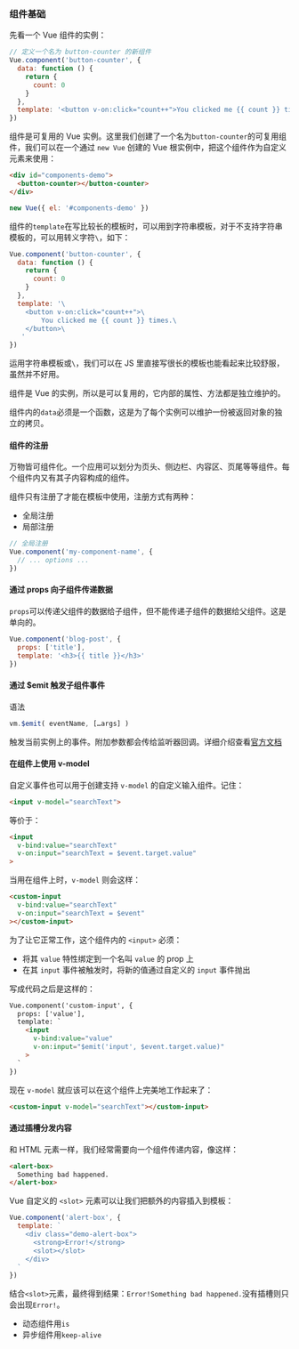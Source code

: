 ### 组件基础

先看一个 Vue 组件的实例：

```js
// 定义一个名为 button-counter 的新组件
Vue.component('button-counter', {
  data: function () {
    return {
      count: 0
    }
  },
  template: '<button v-on:click="count++">You clicked me {{ count }} times.</button>'
})
```

组件是可复用的 Vue 实例。这里我们创建了一个名为`button-counter`的可复用组件，我们可以在一个通过 `new Vue` 创建的 Vue 根实例中，把这个组件作为自定义元素来使用：

```html
<div id="components-demo">
  <button-counter></button-counter>
</div>
```

```js
new Vue({ el: '#components-demo' })
```

组件的`template`在写比较长的模板时，可以用到字符串模板，对于不支持字符串模板的，可以用转义字符`\`，如下：

```js
Vue.component('button-counter', {
  data: function () {
    return {
      count: 0
    }
  },
  template: '\
    <button v-on:click="count++">\
    	You clicked me {{ count }} times.\
    </button>\
   '
})
```

运用字符串模板或`\`，我们可以在 JS 里直接写很长的模板也能看起来比较舒服，虽然并不好用。

组件是 Vue 的实例，所以是可以复用的，它内部的属性、方法都是独立维护的。

组件内的`data`必须是一个函数，这是为了每个实例可以维护一份被返回对象的独立的拷贝。

#### 组件的注册

万物皆可组件化。一个应用可以划分为页头、侧边栏、内容区、页尾等等组件。每个组件内又有其子内容构成的组件。

组件只有注册了才能在模板中使用，注册方式有两种：

- 全局注册
- 局部注册

```js
// 全局注册
Vue.component('my-component-name', {
  // ... options ...
})
```

#### 通过 props 向子组件传递数据

`props`可以传递父组件的数据给子组件，但不能传递子组件的数据给父组件。这是单向的。

```js
Vue.component('blog-post', {
  props: ['title'],
  template: '<h3>{{ title }}</h3>'
})
```

#### 通过 $emit 触发子组件事件

语法

```js
vm.$emit( eventName, […args] )
```

触发当前实例上的事件。附加参数都会传给监听器回调。详细介绍查看[官方文档](https://cn.vuejs.org/v2/api/#vm-emit)

#### 在组件上使用 v-model

自定义事件也可以用于创建支持 `v-model` 的自定义输入组件。记住：

```html
<input v-model="searchText">
```

等价于：

```html
<input
  v-bind:value="searchText"
  v-on:input="searchText = $event.target.value"
>
```

当用在组件上时，`v-model` 则会这样：

```html
<custom-input
  v-bind:value="searchText"
  v-on:input="searchText = $event"
></custom-input>
```

为了让它正常工作，这个组件内的 `<input>` 必须：

- 将其 `value` 特性绑定到一个名叫 `value` 的 prop 上
- 在其 `input` 事件被触发时，将新的值通过自定义的 `input` 事件抛出

写成代码之后是这样的：

```html
Vue.component('custom-input', {
  props: ['value'],
  template: `
    <input
      v-bind:value="value"
      v-on:input="$emit('input', $event.target.value)"
    >
  `
})
```

现在 `v-model` 就应该可以在这个组件上完美地工作起来了：

```html
<custom-input v-model="searchText"></custom-input>
```

#### 通过插槽分发内容

和 HTML 元素一样，我们经常需要向一个组件传递内容，像这样：

```html
<alert-box>
  Something bad happened.
</alert-box>
```

Vue 自定义的 `<slot>` 元素可以让我们把额外的内容插入到模板：

```js
Vue.component('alert-box', {
  template: `
    <div class="demo-alert-box">
      <strong>Error!</strong>
      <slot></slot>
    </div>
  `
})
```

结合`<slot>`元素，最终得到结果：`Error!Something bad happened.`没有插槽则只会出现`Error!`。

- 动态组件用`is`
- 异步组件用`keep-alive`



